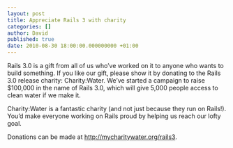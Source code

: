 ```yaml
---
layout: post
title: Appreciate Rails 3 with charity
categories: []
author: David
published: true
date: 2010-08-30 18:00:00.000000000 +01:00
---
```

<p>Rails 3.0 is a gift from all of us who&#8217;ve worked on it to anyone who wants to build something. If you like our gift, please show it by donating to the Rails 3.0 release charity: Charity:Water. We&#8217;ve started a campaign to raise $100,000 in the name of Rails 3.0, which will give 5,000 people access to clean water if we make it.</p>
<p>Charity:Water is a fantastic charity (and not just because they run on Rails!). You&#8217;d make everyone working on Rails proud by helping us reach our lofty goal.</p>
<p>Donations can be made at <a href="http://mycharitywater.org/rails3">http://mycharitywater.org/rails3</a>.</p>